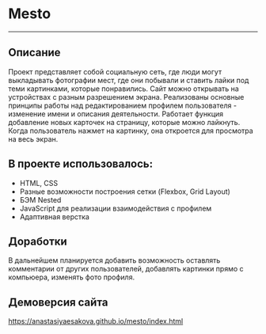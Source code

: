 # Mesto
-----
## Описание
Проект представляет собой социальную сеть, где люди могут выкладывать фотографии мест, где они побывали и ставить лайки под теми картинками, которые понравились. Сайт можно открывать на устройствах с разным разрешением экрана. Реализованы основные принципы работы над редактированием профилем пользователя - изменение имени и описания деятельности. Работает функция добавление новых карточек на страницу, которые можно лайкнуть. Когда пользователь нажмет на картинку, она откроется для просмотра на весь экран.

## В проекте использовалось:
* HTML, CSS
* Разные возможности построения сетки (Flexbox, Grid Layout)
* БЭМ Nested
* JavaScript для реализации взаимодействия с профилем
* Адаптивная верстка

## Доработки
В дальнейшем планируется добавить возможность оставлять комментарии от других пользователей, добавлять картинки прямо с компьюера, изменять фото профиля.

## Демоверсия сайта
https://anastasiyaesakova.github.io/mesto/index.html

